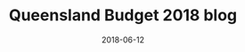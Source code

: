 ---
type: project
external_link: https://www.brisbanetimes.com.au/national/queensland/queensland-budget-2018-live-coverage-20180611-p4zksa.html

summary: 

date: "2018-06-12"

tags: 
- Brisbane Times

title: Queensland Budget 2018 blog

---